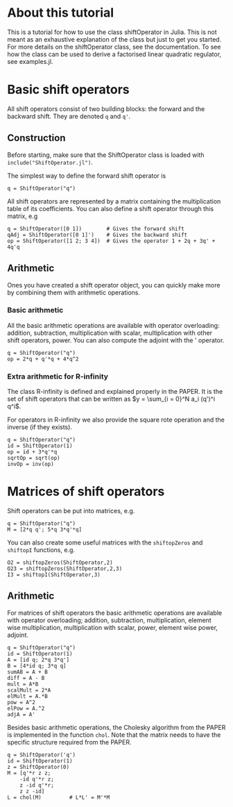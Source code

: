 # About this tutorial

This is a tutorial for how to use the class shiftOperator in Julia.
This is not meant as an exhaustive explanation of the class but just to get
you started. For more details on the shiftOperator class, see the documentation.
To see how the class can be used to derive a factorised linear quadratic
regulator, see examples.jl.

# Basic shift operators

All shift operators consist of two building blocks: the forward and the
backward shift. They are denoted `q` and `q'`.

## Construction 

Before starting, make sure that the ShiftOperator class is loaded with
`include("ShiftOperator.jl")`.

The simplest way to define the forward shift operator is

    q = ShiftOperator("q")

All shift operators are represented by a matrix containing the multiplication
table of its coefficients. You can also define a shift operator through
this matrix, e.g

    q = ShiftOperator([0 1])        # Gives the forward shift
    qAdj = ShiftOperator([0 1]')    # Gives the backward shift
    op = ShiftOperator([1 2; 3 4])  # Gives the operator 1 + 2q + 3q' + 4q'q

## Arithmetic

Ones you have created a shift operator object, you can quickly make more by
combining them with arithmetic operations.

### Basic arithmetic

All the basic arithmetic operations are available with operator overloading:
addition, subtraction, multiplication with scalar, multiplication with
other shift operators, power. You can also compute the adjoint with the ' operator.

    q = ShiftOperator("q")
    op = 2*q + q'*q + 4*q^2

### Extra arithmetic for R-infinity

The class R-infinity is defined and explained properly in the PAPER.
It is the set of shift operators that can be written as 
$y = \sum_{i = 0}^N a_i (q')^i q^i$.

For operators in R-infinity we also provide the square rote operation and
the inverse (if they exists).

    q = ShiftOperator("q")
    id = ShiftOperator(1)
    op = id + 3*q'*q
    sqrtOp = sqrt(op)
    invOp = inv(op)

# Matrices of shift operators

Shift operators can be put into matrices, e.g.

    q = ShiftOperator("q")
    M = [2*q q'; 5*q 3*q'*q]

You can also create some useful matrices with the `shiftopZeros` and
`shiftopI` functions,
e.g.

    O2 = shiftopZeros(ShiftOperator,2)
    O23 = shiftopZeros(ShiftOperator,2,3)
    I3 = shiftopI(ShiftOperator,3)

## Arithmetic

For matrices of shift operators the basic arithmetic operations are 
available with operator overloading; addition, subtraction, multiplication,
element wise multiplication, multiplication with scalar, power,
element wise power, adjoint.

    q = ShiftOperator("q")
    id = ShiftOperator(1)
    A = [id q; 2*q 3*q']
    B = [4*id q; 3*q q]
    sumAB = A + B
    diff = A - B
    mult = A*B
    scalMult = 2*A
    elMult = A.*B
    pow = A^2
    elPow = A.^2
    adjA = A'

Besides basic arithmetic operations, the Cholesky algorithm from the PAPER
is implemented in the function `chol`. Note that the matrix needs to have
the specific structure required from the PAPER.

    q = ShiftOperator('q')
    id = ShiftOperator(1)
    z = ShiftOperator(0)
    M = [q'*r z z;
        -id q'*r z;
        z -id q'*r;
        z z -id]
    L = chol(M)         # L*L' = M'*M
